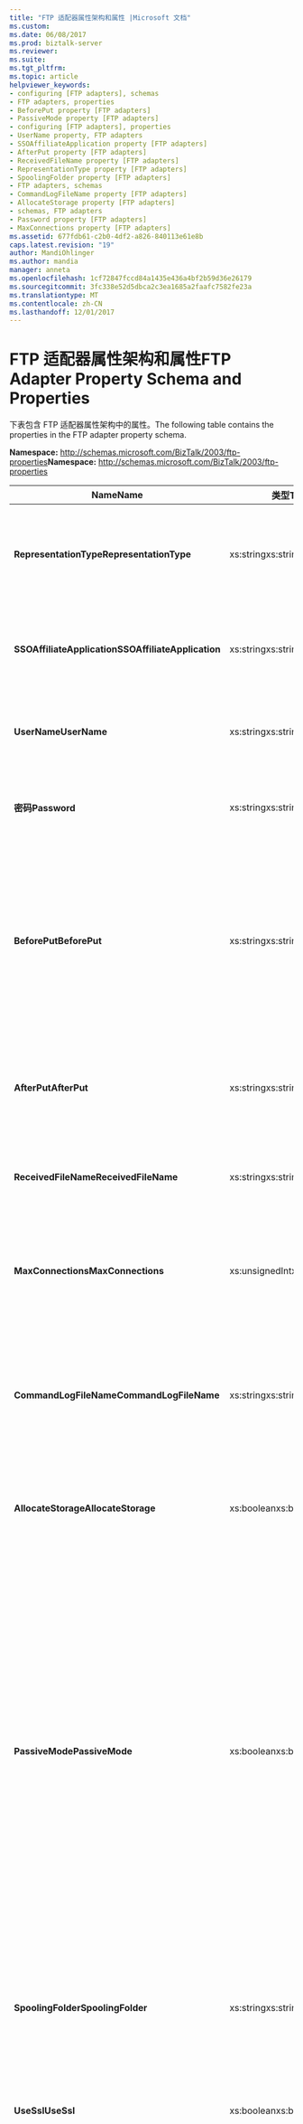 ```yaml
---
title: "FTP 适配器属性架构和属性 |Microsoft 文档"
ms.custom: 
ms.date: 06/08/2017
ms.prod: biztalk-server
ms.reviewer: 
ms.suite: 
ms.tgt_pltfrm: 
ms.topic: article
helpviewer_keywords:
- configuring [FTP adapters], schemas
- FTP adapters, properties
- BeforePut property [FTP adapters]
- PassiveMode property [FTP adapters]
- configuring [FTP adapters], properties
- UserName property, FTP adapters
- SSOAffiliateApplication property [FTP adapters]
- AfterPut property [FTP adapters]
- ReceivedFileName property [FTP adapters]
- RepresentationType property [FTP adapters]
- SpoolingFolder property [FTP adapters]
- FTP adapters, schemas
- CommandLogFileName property [FTP adapters]
- AllocateStorage property [FTP adapters]
- schemas, FTP adapters
- Password property [FTP adapters]
- MaxConnections property [FTP adapters]
ms.assetid: 677fdb61-c2b0-4df2-a826-840113e61e8b
caps.latest.revision: "19"
author: MandiOhlinger
ms.author: mandia
manager: anneta
ms.openlocfilehash: 1cf72847fccd84a1435e436a4bf2b59d36e26179
ms.sourcegitcommit: 3fc338e52d5dbca2c3ea1685a2faafc7582fe23a
ms.translationtype: MT
ms.contentlocale: zh-CN
ms.lasthandoff: 12/01/2017
---
```

# <a name="ftp-adapter-property-schema-and-properties"></a><span data-ttu-id="dc409-102">FTP 适配器属性架构和属性</span><span class="sxs-lookup"><span data-stu-id="dc409-102">FTP Adapter Property Schema and Properties</span></span>
<span data-ttu-id="dc409-103">下表包含 FTP 适配器属性架构中的属性。</span><span class="sxs-lookup"><span data-stu-id="dc409-103">The following table contains the properties in the FTP adapter property schema.</span></span>  
  
 <span data-ttu-id="dc409-104">**Namespace:** http://schemas.microsoft.com/BizTalk/2003/ftp-properties</span><span class="sxs-lookup"><span data-stu-id="dc409-104">**Namespace:** http://schemas.microsoft.com/BizTalk/2003/ftp-properties</span></span>  
  
|<span data-ttu-id="dc409-105">Name</span><span class="sxs-lookup"><span data-stu-id="dc409-105">Name</span></span>|<span data-ttu-id="dc409-106">类型</span><span class="sxs-lookup"><span data-stu-id="dc409-106">Type</span></span>|<span data-ttu-id="dc409-107">Description</span><span class="sxs-lookup"><span data-stu-id="dc409-107">Description</span></span>|  
|----------|----------|-----------------|  
|<span data-ttu-id="dc409-108">**RepresentationType**</span><span class="sxs-lookup"><span data-stu-id="dc409-108">**RepresentationType**</span></span>|<span data-ttu-id="dc409-109">xs:string</span><span class="sxs-lookup"><span data-stu-id="dc409-109">xs:string</span></span>|<span data-ttu-id="dc409-110">指定 FTP 适配器发送数据的方式。</span><span class="sxs-lookup"><span data-stu-id="dc409-110">Specifies how the FTP adapter sends data.</span></span><br /><br /> <span data-ttu-id="dc409-111">**有效值：**二进制或 ASCII</span><span class="sxs-lookup"><span data-stu-id="dc409-111">**Valid values:** binary or ASCII</span></span>|  
|<span data-ttu-id="dc409-112">**SSOAffiliateApplication**</span><span class="sxs-lookup"><span data-stu-id="dc409-112">**SSOAffiliateApplication**</span></span>|<span data-ttu-id="dc409-113">xs:string</span><span class="sxs-lookup"><span data-stu-id="dc409-113">xs:string</span></span>|<span data-ttu-id="dc409-114">指定要在 FTP 发送端口上使用的企业单一登录关联应用程序。</span><span class="sxs-lookup"><span data-stu-id="dc409-114">Specifies the Enterprise Single Sign-On affiliate application to use on the FTP send port.</span></span>|  
|<span data-ttu-id="dc409-115">**UserName**</span><span class="sxs-lookup"><span data-stu-id="dc409-115">**UserName**</span></span>|<span data-ttu-id="dc409-116">xs:string</span><span class="sxs-lookup"><span data-stu-id="dc409-116">xs:string</span></span>|<span data-ttu-id="dc409-117">指定发送消息时登录 FTP 服务器所用的用户名。</span><span class="sxs-lookup"><span data-stu-id="dc409-117">Specifies the user name to log on to the FTP server when sending messages.</span></span>|  
|<span data-ttu-id="dc409-118">**密码**</span><span class="sxs-lookup"><span data-stu-id="dc409-118">**Password**</span></span>|<span data-ttu-id="dc409-119">xs:string</span><span class="sxs-lookup"><span data-stu-id="dc409-119">xs:string</span></span>|<span data-ttu-id="dc409-120">指定发送消息时登录 FTP 服务器所用的密码。</span><span class="sxs-lookup"><span data-stu-id="dc409-120">Specifies the password to use when logging on to the FTP server when sending messages.</span></span>|  
|<span data-ttu-id="dc409-121">**BeforePut**</span><span class="sxs-lookup"><span data-stu-id="dc409-121">**BeforePut**</span></span>|<span data-ttu-id="dc409-122">xs:string</span><span class="sxs-lookup"><span data-stu-id="dc409-122">xs:string</span></span>|<span data-ttu-id="dc409-123">指定要在文件 PUT，例如用于更改 FTP 服务器上的默认值的命令之前运行的 FTP 命令。</span><span class="sxs-lookup"><span data-stu-id="dc409-123">Specifies the FTP commands to run before the file PUT, such as commands to change default values on the FTP server.</span></span> <span data-ttu-id="dc409-124">用分号 (;) 分隔命令。</span><span class="sxs-lookup"><span data-stu-id="dc409-124">Separate commands with a semicolon (;).</span></span> <span data-ttu-id="dc409-125">不需要 open 命令。</span><span class="sxs-lookup"><span data-stu-id="dc409-125">No open command is required.</span></span>|  
|<span data-ttu-id="dc409-126">**AfterPut**</span><span class="sxs-lookup"><span data-stu-id="dc409-126">**AfterPut**</span></span>|<span data-ttu-id="dc409-127">xs:string</span><span class="sxs-lookup"><span data-stu-id="dc409-127">xs:string</span></span>|<span data-ttu-id="dc409-128">指定要在文件 PUT 后运行的 FTP 命令。</span><span class="sxs-lookup"><span data-stu-id="dc409-128">Specifies the FTP commands to run after the file PUT.</span></span> <span data-ttu-id="dc409-129">用分号 (;) 分隔命令。</span><span class="sxs-lookup"><span data-stu-id="dc409-129">Separate commands with a semicolon (;).</span></span>|  
|<span data-ttu-id="dc409-130">**ReceivedFileName**</span><span class="sxs-lookup"><span data-stu-id="dc409-130">**ReceivedFileName**</span></span>|<span data-ttu-id="dc409-131">xs:string</span><span class="sxs-lookup"><span data-stu-id="dc409-131">xs:string</span></span>|<span data-ttu-id="dc409-132">指定 FTP 适配器从中读取消息的文件的全名。</span><span class="sxs-lookup"><span data-stu-id="dc409-132">Specifies the full name of the file from which the FTP adapter reads the message.</span></span>|  
|<span data-ttu-id="dc409-133">**MaxConnections**</span><span class="sxs-lookup"><span data-stu-id="dc409-133">**MaxConnections**</span></span>|<span data-ttu-id="dc409-134">xs:unsignedInt</span><span class="sxs-lookup"><span data-stu-id="dc409-134">xs:unsignedInt</span></span>|<span data-ttu-id="dc409-135">指定服务器允许并行打开的最大 FTP 连接数。</span><span class="sxs-lookup"><span data-stu-id="dc409-135">Specifies the maximum number of concurrent FTP connections that can be opened to the server.</span></span> <span data-ttu-id="dc409-136">0 表示无限制。</span><span class="sxs-lookup"><span data-stu-id="dc409-136">A value of 0 means no limit.</span></span>|  
|<span data-ttu-id="dc409-137">**CommandLogFileName**</span><span class="sxs-lookup"><span data-stu-id="dc409-137">**CommandLogFileName**</span></span>|<span data-ttu-id="dc409-138">xs:string</span><span class="sxs-lookup"><span data-stu-id="dc409-138">xs:string</span></span>|<span data-ttu-id="dc409-139">指定日志文件副本的保存位置，在通过 FTP 发送或接收文件时，可以使用该副本来诊断错误情况。</span><span class="sxs-lookup"><span data-stu-id="dc409-139">Specifies the location to save a copy of a log file that can be used to diagnose error conditions when sending or receiving files through FTP.</span></span>|  
|<span data-ttu-id="dc409-140">**AllocateStorage**</span><span class="sxs-lookup"><span data-stu-id="dc409-140">**AllocateStorage**</span></span>|<span data-ttu-id="dc409-141">xs:boolean</span><span class="sxs-lookup"><span data-stu-id="dc409-141">xs:boolean</span></span>|<span data-ttu-id="dc409-142">此选项在 BizTalk Server 中已弃用并建议不要使用此属性。</span><span class="sxs-lookup"><span data-stu-id="dc409-142">This option is deprecated in BizTalk Server and use of this property is discouraged.</span></span>|  
|<span data-ttu-id="dc409-143">**PassiveMode**</span><span class="sxs-lookup"><span data-stu-id="dc409-143">**PassiveMode**</span></span>|<span data-ttu-id="dc409-144">xs:boolean</span><span class="sxs-lookup"><span data-stu-id="dc409-144">xs:boolean</span></span>|<span data-ttu-id="dc409-145">指定适配器用来连接 FTP 服务器的模式。</span><span class="sxs-lookup"><span data-stu-id="dc409-145">Specifies the mode in which the adapter connects to the FTP server.</span></span><br /><br /> <span data-ttu-id="dc409-146">在主动模式中，FTP 服务器连接到由 FTP 适配器打开的端口。</span><span class="sxs-lookup"><span data-stu-id="dc409-146">In active mode, the FTP server connects to a port opened by the FTP adapter.</span></span> <span data-ttu-id="dc409-147">在被动模式中，FTP 适配器连接到由 FTP 服务器打开的端口。</span><span class="sxs-lookup"><span data-stu-id="dc409-147">In passive mode, the FTP adapter connects to a port opened by the FTP server.</span></span><br /><br /> <span data-ttu-id="dc409-148">如果**PassiveMode**为 false，则适配器用来连接到 FTP 服务器使用主动模式。</span><span class="sxs-lookup"><span data-stu-id="dc409-148">If **PassiveMode** is false then the adapter connects to the FTP server using Active mode.</span></span> <span data-ttu-id="dc409-149">此属性的默认值为 False。</span><span class="sxs-lookup"><span data-stu-id="dc409-149">The default value for this property is false.</span></span>|  
|<span data-ttu-id="dc409-150">**SpoolingFolder**</span><span class="sxs-lookup"><span data-stu-id="dc409-150">**SpoolingFolder**</span></span>|<span data-ttu-id="dc409-151">xs:string</span><span class="sxs-lookup"><span data-stu-id="dc409-151">xs:string</span></span>|<span data-ttu-id="dc409-152">指定 FTP 服务器上临时文件夹的位置。</span><span class="sxs-lookup"><span data-stu-id="dc409-152">Specifies the location for a temporary folder on the FTP server.</span></span> <span data-ttu-id="dc409-153">此位置用于确保在传输失败后可以进行恢复。</span><span class="sxs-lookup"><span data-stu-id="dc409-153">You use this to ensure recovery from a transfer failure.</span></span>|  
|<span data-ttu-id="dc409-154">**UseSsl**</span><span class="sxs-lookup"><span data-stu-id="dc409-154">**UseSsl**</span></span>|<span data-ttu-id="dc409-155">xs:boolean</span><span class="sxs-lookup"><span data-stu-id="dc409-155">xs:boolean</span></span>|<span data-ttu-id="dc409-156">指定 FTP 适配器是否必须使用 SSL 与 FTPS 服务器进行通信。</span><span class="sxs-lookup"><span data-stu-id="dc409-156">Specifies whether the FTP adapter must use SSL to communicate with the FTPS server.</span></span>|  
|<span data-ttu-id="dc409-157">**UseDataProtection**</span><span class="sxs-lookup"><span data-stu-id="dc409-157">**UseDataProtection**</span></span>|<span data-ttu-id="dc409-158">xs:boolean</span><span class="sxs-lookup"><span data-stu-id="dc409-158">xs:boolean</span></span>|<span data-ttu-id="dc409-159">指定是否对文件传输进行 SSL 加密。</span><span class="sxs-lookup"><span data-stu-id="dc409-159">Specifies whether SSL encryption is used for file transfers.</span></span> <span data-ttu-id="dc409-160">如果适配器发送和接收来自 FTPS 服务器的数据文件时必须使用 SSL 加密，请选择 true。</span><span class="sxs-lookup"><span data-stu-id="dc409-160">Choose true if the adapter must use SSL encryption when it sends and receives data files from the FTPS server.</span></span> <span data-ttu-id="dc409-161">对于要以纯文本形式发送和接收数据文件的适配器，请选择 false。</span><span class="sxs-lookup"><span data-stu-id="dc409-161">Choose false for the adapter to send and receive data files as plaintext.</span></span>|  
|<span data-ttu-id="dc409-162">**FtpsConnectionMode**</span><span class="sxs-lookup"><span data-stu-id="dc409-162">**FtpsConnectionMode**</span></span>|<span data-ttu-id="dc409-163">xs:string</span><span class="sxs-lookup"><span data-stu-id="dc409-163">xs:string</span></span>|<span data-ttu-id="dc409-164">指定用于 FTPS 服务器的 SSL 连接模式。</span><span class="sxs-lookup"><span data-stu-id="dc409-164">Specifies the mode of SSL connection made to the FTPS server.</span></span><br /><br /> <span data-ttu-id="dc409-165">**有效值：**隐式或显式</span><span class="sxs-lookup"><span data-stu-id="dc409-165">**Valid Values:** Implicit or Explicit</span></span>|  
|<span data-ttu-id="dc409-166">**ClientCertificateHash**</span><span class="sxs-lookup"><span data-stu-id="dc409-166">**ClientCertificateHash**</span></span>|<span data-ttu-id="dc409-167">xs:string</span><span class="sxs-lookup"><span data-stu-id="dc409-167">xs:string</span></span>|<span data-ttu-id="dc409-168">指定必须在安全套接字层 (SSL) 协商中使用的客户端证书的 SHA1 哈希。</span><span class="sxs-lookup"><span data-stu-id="dc409-168">Specifies the SHA1 hash of the client certificate that must be used in the Secure Sockets Layer (SSL) negotiation.</span></span><br /><br /> <span data-ttu-id="dc409-169">基于此哈希，从运行 BizTalk 主机实例的用户帐户的个人存储中提取客户端证书。</span><span class="sxs-lookup"><span data-stu-id="dc409-169">Based on this hash, the client certificate is picked up from the personal store of the user account under which the BizTalk host instance is running.</span></span>|  
  
## <a name="see-also"></a><span data-ttu-id="dc409-170">另请参阅</span><span class="sxs-lookup"><span data-stu-id="dc409-170">See Also</span></span>  
 [<span data-ttu-id="dc409-171">配置 FTP 适配器</span><span class="sxs-lookup"><span data-stu-id="dc409-171">Configuring the FTP Adapter</span></span>](../core/configuring-the-ftp-adapter.md)
 
 [<span data-ttu-id="dc409-172">有关 FTP 适配器的最佳做法和建议</span><span class="sxs-lookup"><span data-stu-id="dc409-172">Best practices and recommendations for the FTP Adapter</span></span>](../core/best-practices-and-recommendations-for-the-ftp-adapter.md)
 
 [<span data-ttu-id="dc409-173">FTP 适配器</span><span class="sxs-lookup"><span data-stu-id="dc409-173">FTP Adapter</span></span>](../core/ftp-adapter.md)